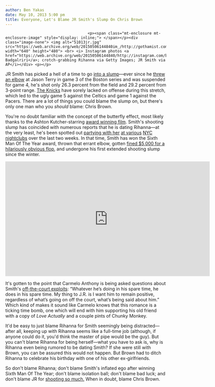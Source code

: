 ```yaml
---
author: Ben Yakas
date: May 10, 2013 5:00 pm
title: Everyone, Let's Blame JR Smith's Slump On Chris Brown
---
```


	
										<p><span class="mt-enclosure mt-enclosure-image" style="display: inline;"> </span></p><div class="image-none"> <img alt="51013jr.jpg" src="https://web.archive.org/web/20150506144840im_/http://gothamist.com/attachments/byakas/51013jr.jpg" width="640" height="480"> <br> <i> Instagram photos <a href="https://web.archive.org/web/20150506144840/http://instagram.com/badgalriri/">via Badgalriri</a>; crotch-grabbing Rihanna via Getty Images; JR Smith via AP</i></div> <p></p>

<p>JR Smith has picked a hell of a time to go <a href="https://web.archive.org/web/20150506144840/http://espn.go.com/blog/new-york/knicks/post/_/id/43949/melo-expects-smith-to-erase-slump">into a slump</a>&#x2014;ever since he <a href="https://web.archive.org/web/20150506144840/http://espn.go.com/new-york/nba/story/_/id/9219384/2013-nba-playoffs-new-york-knicks-jr-smith-suspended-one-game-elbow-boston-celtics-jason-terry">threw an elbow</a> at Jason Terry in game 3 of the Boston series and was suspended for game 4, he&apos;s shot only 26.3 percent from the field and 29.2 percent from 3-point range. <a href="https://web.archive.org/web/20150506144840/http://gothamist.com/tags/knicks">The Knicks</a> have sorely lacked on offense during this stretch, which led to the ugly game 5 against the Celtics and game 1 against the Pacers. There are a lot of things you could blame the slump on, but there&apos;s only one man who you <em>should</em> blame: Chris Brown.</p>

<p>You&apos;re no doubt familiar with the concept of the butterfly effect, most likely thanks to the Ashton Kutcher-starring <a href="https://web.archive.org/web/20150506144840/http://www.imdb.com/title/tt0289879/awards">award winning film</a>. Smith&apos;s shooting slump has coincided with numerous reports that he is dating Rihanna&#x2014;at the very least, he&apos;s been spotted out <a href="https://web.archive.org/web/20150506144840/http://www.inflexwetrust.com/2013/05/08/photos-nba-let-the-gossip-begin-again-jr-smith-spotted-partying-with-rihanna-after-knicks-game-2-win/?wt=19">partying with her</a> <a href="https://web.archive.org/web/20150506144840/http://www.businessinsider.com/jr-smith-denies-clubbing-2013-5">at various</a> <a href="https://web.archive.org/web/20150506144840/http://hollywoodlife.com/2013/05/08/rihanna-parties-jr-smith-nyc-greenhouse/">NYC nightclubs</a> over the last two weeks. In that time, Smith has won the Sixth Man Of The Year award, thrown that errant elbow, gotten <a href="https://web.archive.org/web/20150506144840/http://www.nydailynews.com/sports/basketball/knicks/nba-hits-smith-5-000-fine-game-1-flop-article-1.1340595">fined $5,000 for a hilariously obvious flop</a>, and undergone his first extended shooting slump since the winter.</p>

<p><iframe width="640" height="360" src="https://web.archive.org/web/20150506144840if_/http://www.youtube.com/embed/2GLgbMiM6kE" frameborder="0" allowfullscreen></iframe></p>

<p>It&apos;s gotten to the point that Carmelo Anthony is being asked questions about Smith&apos;s <a href="https://web.archive.org/web/20150506144840/http://www.nydailynews.com/sports/basketball/knicks/melo-worried-rihanna-relationship-article-1.1340155">off-the-court exploits</a>: &#x201C;Whatever he&#x2019;s doing in his spare time, he does in his spare time. My thing to J.R. is I want him to remain positive, regardless of what&#x2019;s going on off the court, what&#x2019;s being said about him.&#x201D; Which kind of makes it sound like Carmelo knows that this romance is a ticking time bomb, one which will end with him supporting his old friend with a copy of <em>Love Actually</em> and a couple pints of Chunky Monkey.</p>

<p>It&apos;d be easy to just blame Rihanna for Smith seemingly being distracted&#x2014;after all, keeping up with Rihanna seems like a full-time job (although, if anyone could do it, you&apos;d think the master of pipe would be the guy). But you can&apos;t blame Rihanna for being herself&#x2014;what you have to ask is, why is Rihanna even being rumored to be dating Smith? If she were still with Brown, you can be assured this would not happen. But Brown had to ditch Rihanna to celebrate his birthday with one of his other ex-girlfriends.</p>

<p>So don&apos;t blame Rihanna; don&apos;t blame Smith&apos;s inflated ego after winning Sixth Man Of The Year; don&apos;t blame isolation ball; don&apos;t blame bad luck; and don&apos;t blame JR for <a href="https://web.archive.org/web/20150506144840/http://gothamist.com/2013/03/15/video_is_this_the_greatest_song_abo.php">shooting so much.</a> When in doubt, blame Chris Brown. </p>					
										
									
				